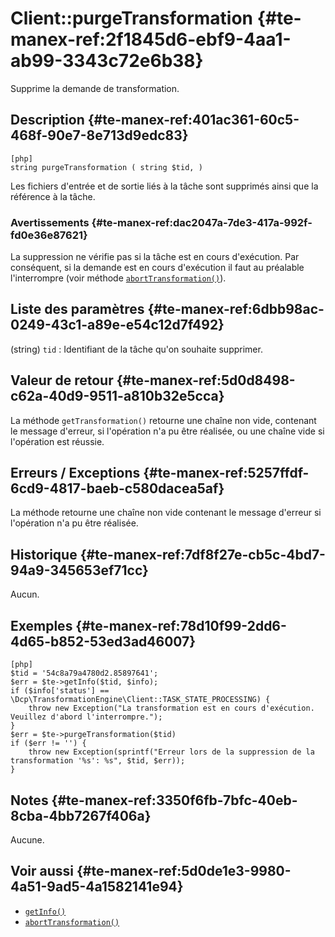 # Client::purgeTransformation {#te-manex-ref:2f1845d6-ebf9-4aa1-ab99-3343c72e6b38}

<div class="short-description">
Supprime la demande de transformation.
</div>

## Description {#te-manex-ref:401ac361-60c5-468f-90e7-8e713d9edc83}

    [php]
    string purgeTransformation ( string $tid, )

Les fichiers d'entrée et de sortie liés à la tâche sont supprimés ainsi que la
référence à la tâche.

### Avertissements {#te-manex-ref:dac2047a-7de3-417a-992f-fd0e36e87621}

La suppression ne vérifie pas si la tâche est en cours d'exécution. Par
conséquent, si la demande est en cours d'exécution il faut au préalable
l'interrompre (voir méthode
[`abortTransformation()`][Client::abortTransformation]).

## Liste des paramètres {#te-manex-ref:6dbb98ac-0249-43c1-a89e-e54c12d7f492}

(string) `tid`
:   Identifiant de la tâche qu'on souhaite supprimer.

## Valeur de retour {#te-manex-ref:5d0d8498-c62a-40d9-9511-a810b32e5cca}

La méthode `getTransformation()` retourne une chaîne non vide, contenant le
message d'erreur, si l'opération n'a pu être réalisée, ou une chaîne vide si
l'opération est réussie.

## Erreurs / Exceptions {#te-manex-ref:5257ffdf-6cd9-4817-baeb-c580dacea5af}

La méthode retourne une chaîne non vide contenant le message d'erreur si
l'opération n'a pu être réalisée.

## Historique {#te-manex-ref:7df8f27e-cb5c-4bd7-94a9-345653ef71cc}

Aucun.

## Exemples {#te-manex-ref:78d10f99-2dd6-4d65-b852-53ed3ad46007}

    [php]
    $tid = '54c8a79a4780d2.85897641';
    $err = $te->getInfo($tid, $info);
    if ($info['status'] == \Dcp\TransformationEngine\Client::TASK_STATE_PROCESSING) {
        throw new Exception("La transformation est en cours d'exécution. Veuillez d'abord l'interrompre.");
    }
    $err = $te->purgeTransformation($tid)
    if ($err != '') {
        throw new Exception(sprintf("Erreur lors de la suppression de la transformation '%s': %s", $tid, $err));
    }

## Notes {#te-manex-ref:3350f6fb-7bfc-40eb-8cba-4bb7267f406a}

Aucune.

## Voir aussi  {#te-manex-ref:5d0de1e3-9980-4a51-9ad5-4a1582141e94}

- [`getInfo()`][Client::getInfo]
- [`abortTransformation()`][Client::abortTransformation]

<!-- links -->
[Client::getInfo]: #te-manex-ref:b46f0d87-2f97-4455-8e63-5defa94d8857
[Client::abortTransformation]: #te-manex-ref:3786b240-ab1b-4f6f-9993-eafc95a9eed6a
